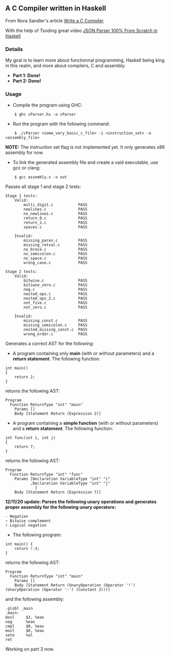 ## A C Compiler written in Haskell

From Nora Sandler's article [Write a C Compiler](https://norasandler.com/2017/11/29/Write-a-Compiler.html)

With the help of Tsoding great video [JSON Parser 100% From Scratch in Haskell](https://www.youtube.com/watch?v=N9RUqGYuGfw&t=957s)

### Details
My goal is to learn more about functionnal programming, Haskell being king in this realm, and more about compilers, C and assembly.  

- **Part 1: Done!**
- **Part 2: Done!**

### Usage

- Compile the program using GHC:
```
    $ ghc cParser.hs -o cParser
```

- Run the program with the following command:
```
    $ ./cParser <some_very_basic_c_file> -i <instruction_set> -o <assembly_file>
```
**NOTE:** The instruction set flag is not implemented yet. It only generates x86 assembly for now.

- To link the generated assembly file and create a vaid executable, use gcc or clang:
```
    $ gcc assembly.s -o out 
```

Passes all stage 1 and stage 2 tests:

```
Stage 1 tests:
    Valid:
        multi_digit.c           PASS
        newlines.c              PASS
        no_newlines.c           PASS
        return_0.c              PASS
        return_2.c              PASS
        spaces.c                PASS

    Invalid:
        missing_paren.c         PASS 
        missing_retval.c        PASS
        no_brace.c              PASS
        no_semicolon.c          PASS
        no_space.c              PASS 
        wrong_case.c            PASS

Stage 2 tests:
    Valid:
        bitwise.c               PASS
        bitiwse_zero.c          PASS
        neg.c                   PASS
        nested_ops.c            PASS
        nested_ops_2.c          PASS
        not_five.c              PASS
        not_zero.c              PASS

    Invalid:
        missing_const.c         PASS
        missing_semicolon.c     PASS
        nested_missing_const.c  PASS
        wrong_order.c           PASS

```

Generates a correct AST for the following:
- A program containing only **main** (with or without parameters) and a **return statement**.
The following function:
```
int main()
{
    return 2;
}
```
returns the following AST:
```
Program
  Function ReturnType "int" "main"
    Params []
    Body [Statement Return (Expression 2)]
```

- A program containing a **simple function** (with or without parameters) and a **return statement**.
The following function:
```
int func(int i, int j)
{
    return 7;
}
```
returns the following AST:
```
Program
  Function ReturnType "int" "func"
    Params [Declaration VariableType "int" "i"
           ,Declaration VariableType "int" "j"
             ]
    Body [Statement Return (Expression 7)]
```


**12/11/20 update: Parses the following unary operations and generates proper assembly for the following unary operators:**
```
- Negation
~ Bitwise complement
! Logical negation
```

- The following program:

```
int main() {
    return !-3;
}
```

returns the following AST:
```
Program
  Function ReturnType "int" "main"
    Params []
    Body [Statement Return (UnaryOperation (Operator '!') (UnaryOperation (Operator '-') (Constant 3)))]
```

and the following assembly:

```
.globl _main
_main:
movl     $3, %eax
neg      %eax
cmpl     $0, %eax
movl     $0, %eax
sete     %al
ret
```

Working on part 3 now.
